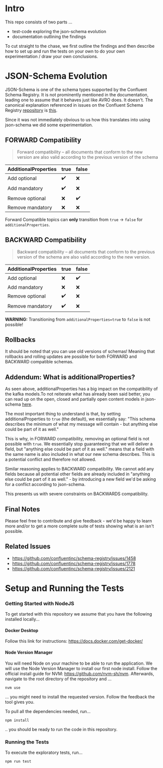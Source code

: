 # Intro
This repo consists of two parts ...
* test-code exploring the json-schema evolution
* documentation outlining the findings

To cut straight to the chase, we first outline the findings and then describe how to set up and run the tests
on your own to do your own experimentation / draw your own conclusions.

# JSON-Schema Evolution
JSON-Schema is one of the schema types supported by the Confluent Schema Registry. It is not prominently mentioned in the
documentation, leading one to assume that it behaves just like AVRO does. It doesn't. The canonical explanation referenced
in issues on the Confluent Schema Registry [repository](https://github.com/confluentinc/schema-registry/) is 
[this](https://yokota.blog/2021/03/29/understanding-json-schema-compatibility/).

Since it was not immediately obvious to us how this translates into using json-schema we did some experimentation.

## FORWARD Compatibility
> Forward compatibility – all documents that conform to the new version are also valid according to the previous version of the schema

| AdditionalProperties | true | false |
|----------------------|------|-------|
| Add optional         | :heavy_check_mark: | :x: |
| Add mandatory        | :heavy_check_mark: | :x: |
| Remove optional      | :x: | :heavy_check_mark: |
| Remove mandatory     | :x: | :x: |

Forward Compatible topics can **only** transition from `true` -> `false` for `additionalProperties`.

## BACKWARD Compatibility
> Backward compatibility – all documents that conform to the previous version of the schema are also valid according to the new version.

| AdditionalProperties | true | false |
|----------------------|------|-------|
| Add optional         | :x: | :heavy_check_mark: |
| Add mandatory        | :x: | :x: |
| Remove optional      | :heavy_check_mark: | :x: |
| Remove mandatory     | :heavy_check_mark: | :x: |

**WARNING:**
Transitioning from `additionalProperties=true` to `false` is not possible! 

## Rollbacks
It should be noted that you can use old versions of schemas! Meaning that rollbacks and rolling updates are possible for
both FORWARD and BACKWARD compatible schemas.

## Addendum: What is additionalProperties?
As seen above, additionalProperties has a big impact on the compatibility of the kafka models.To not reiterate what has 
already been said better, you can read up on the open, closed and partially open content models in 
json-schema [here](https://yokota.blog/2021/03/29/understanding-json-schema-compatibility/).

The most important thing to understand is that, by setting additionalProperties to `true` (the default), we essentially say:
"This schema describes the minimum of what my message will contain - but anything else could be part of it as well."

This is why, in FORWARD compatibility, removing an optional field is not possible with `true`. We essentially stop guaranteeing
that we will deliver a field, but "anything else could be part of it as well." means that a field with the same name is also
included in what our new schema describes. This is a potential conflict and therefore not allowed.

Similar reasoning applies to BACKWARD compatibility. We cannot add any fields because all potential other fields are already included
in "anything else could be part of it as well." - by introducing a new field we'd be asking for a conflict according to json-schema.

This presents us with severe constraints on BACKWARDS compatibility.

## Final Notes
Please feel free to contribute and give feedback - we'd be happy to learn more and/or to get a more complete suite of tests showing
what is an isn't possible.

## Related Issues
* https://github.com/confluentinc/schema-registry/issues/1458
* https://github.com/confluentinc/schema-registry/issues/1778
* https://github.com/confluentinc/schema-registry/issues/2121

# Setup and Running the Tests
### Getting Started with NodeJS
To get started with this repository we assume that you have the following installed locally...

#### Docker Desktop
Follow this link for instructions: https://docs.docker.com/get-docker/

#### Node Version Manager
You will need Node on your machine to be able to run the application. We will use the Node Version Manager to install
our first node install. Follow the official install guide for NVM: https://github.com/nvm-sh/nvm. 
Afterwards, navigate to the root directory of the repository and ...
```shell
nvm use
```
... you might need to install the requested version. Follow the feedback the tool gives you.

To pull all the dependencies needed, run...
```shell
npm install
```
.. you should be ready to run the code in this repository.

### Running the Tests
To execute the exploratory tests, run...
```shell
npm run test
```
